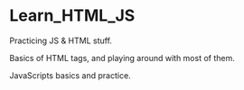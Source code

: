 # Learn_HTML_JS
Practicing JS &amp; HTML stuff.

Basics of HTML tags, and playing around with most of them.

JavaScripts basics and practice.
